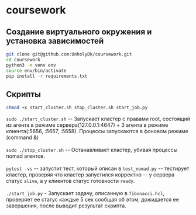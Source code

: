 # coursework

## Создание виртуального окружения и установка зависимостей
```bash
git clone git@github.com:UnholyDk/coursework.git
cd coursework
python3 -m venv env
source env/bin/activate
pip install -r requirements.txt
```

## Скрипты
```bash
chmod +x start_cluster.sh stop_cluster.sh start_job.py
```
`sudo ./start_cluster.sh`  -- Запускает кластер с правами root, состоящий из агента в режиме сервера(127.0.0.1:4647) + 3 агента в режиме клиента(:5656, :5657, :5658). Процессы запускаются в фоновом режиме (command &) <br><br>
`sudo ./stop_cluster.sh` -- Останавливает кластер, убивая процессы nomad агентов. <br><br>
`pytest -vs` -- запустит тест, который описан в `test_nomad.py` -- тестирует кластер, проверяя что кластер запустился корректно -- у сервера статус `alive`, а у клиентов статус готовности `ready`. <br><br>
`./start_job.py` - Запускает задачу, описанную в `fibonacci.hcl`, проверяет ее статус каждые 5 сек сообщая об этом, дожидается ее завершения, после выводит результат скрипта.
